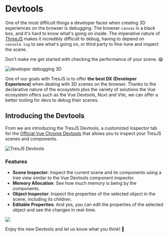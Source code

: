 # Devtools



One of the most difficult things a developer faces when creating 3D experiences on the browser is debugging. The browser `canvas` is a black box, and it's hard to know what's going on inside. The imperative nature of [ThreeJS](https://threejs.org/) makes it incredibly difficult to debug, having to depend on `console.log` to see what's going on, or third party to fine-tune and inspect the scene.

Don't make me get started with checking the performance of your scene. 😱

![developer debugging 3D](/debug-3D.png)

One of our goals with TresJS is to offer **the best DX (Developer Experience)** when dealing with 3D scenes on the browser. Thanks to the declarative nature of the ecosystem plus the variety of solutions the Vue ecosystem offers such as the Vue Devtools, Nuxt and Vite, we can offer a better tooling for devs to debug their scenes.

## Introducing the Devtools

From <Badge text="^3.7.0" /> we are introducing the TresJS Devtools, a customized inspector tab for the [Official Vue Chrome Devtools](https://devtools.vuejs.org/guide/installation.html) that allows you to inspect your TresJS scenes and components.

![TresJS Devtools](/vue-chrome-devtools.png)

### Features

- **Scene Inspector**: Inspect the current scene and its components using a tree view similar to the Vue Devtools component inspector.
- **Memory Allocation**: See how much memory is being by the components.
- **Object Inspector**: Inspect the properties of the selected object in the scene, including its children.
- **Editable Properties**: And yes, you can edit the properties of the selected object and see the changes in real-time.

![](/devtools-scene-inspector.png)

Enjoy the new Devtools and let us know what you think! 🎉

